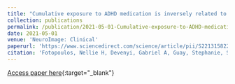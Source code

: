 ```yaml
---
title: "Cumulative exposure to ADHD medication is inversely related to hippocampus subregional volume in children"
collection: publications
permalink: /publication/2021-05-01-Cumulative-exposure-to-ADHD-medication-is-inversely-related-to-hippocampus-subregional-volume-in-children
date: 2021-05-01
venue: 'NeuroImage: Clinical'
paperurl: 'https://www.sciencedirect.com/science/article/pii/S221315822100139X'
citation: 'Fotopoulos, Nellie H, Devenyi, Gabriel A, Guay, Stephanie, Sengupta, Sarojini M, Mallar Chakravarty, M, Grizenko, Natalie, Karama, Sherif, Joober, Ridha, &quot;Cumulative exposure to ADHD medication is inversely related to hippocampus subregional volume in children.&quot; NeuroImage: Clinical, 2021.'
---
```

[Access paper here](https://www.sciencedirect.com/science/article/pii/S221315822100139X){:target="_blank"}
